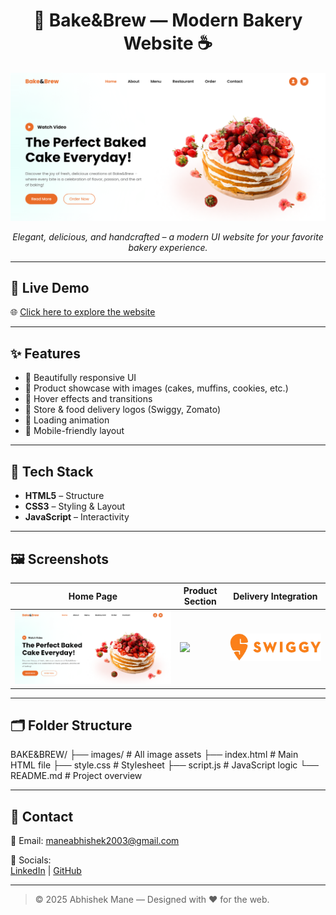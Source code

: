<h1 align="center">🍰 Bake&Brew — Modern Bakery Website ☕</h1>

<p align="center">
  <a href="https://bakenbrew.netlify.app">
    <img src="images/banner.png" alt="Bake&Brew Banner" />
  </a>
</p>

<p align="center">
  <em>Elegant, delicious, and handcrafted – a modern UI website for your favorite bakery experience.</em>
</p>

<hr>

## 🚀 Live Demo

🌐 [Click here to explore the website](https://bakenbrew.netlify.app)

---

## ✨ Features

- 🍞 Beautifully responsive UI
- 🧁 Product showcase with images (cakes, muffins, cookies, etc.)
- 🎂 Hover effects and transitions
- 🛒 Store & food delivery logos (Swiggy, Zomato)
- 🔄 Loading animation
- 📱 Mobile-friendly layout

---

## 🧰 Tech Stack

- **HTML5** – Structure
- **CSS3** – Styling & Layout
- **JavaScript** – Interactivity

---

## 🖼️ Screenshots

| Home Page | Product Section | Delivery Integration |
|----------|-----------------|-----------------------|
| ![](images/banner.png) | ![](images/cake.png) | ![](images/swiggy.png) |

---

## 🗂️ Folder Structure

BAKE&BREW/
├── images/ # All image assets
├── index.html # Main HTML file
├── style.css # Stylesheet
├── script.js # JavaScript logic
└── README.md # Project overview


---

## 📩 Contact

📧 Email: [maneabhishek2003@gmail.com](mailto:maneabhishek2003@gmail.com)

🔗 Socials:  
[LinkedIn](https://www.linkedin.com/in/abhishek-mane-9491422b8) | [GitHub](https://github.com/AbhishekMane06)

---

> © 2025 Abhishek Mane — Designed with ❤️ for the web.
 
 
 
